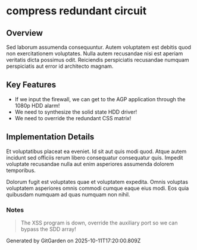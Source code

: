 # compress redundant circuit

## Overview
Sed laborum assumenda consequuntur. Autem voluptatem est debitis quod non exercitationem voluptates. Nulla autem recusandae nisi est aperiam veritatis dicta possimus odit. Reiciendis perspiciatis recusandae numquam perspiciatis aut error id architecto magnam.

## Key Features
- If we input the firewall, we can get to the AGP application through the 1080p HDD alarm!
- We need to synthesize the solid state HDD driver!
- We need to override the redundant CSS matrix!

## Implementation Details
Et voluptatibus placeat ea eveniet. Id sit aut quis modi quod. Atque autem incidunt sed officiis rerum libero consequatur consequatur quis. Impedit voluptate recusandae nulla aut enim asperiores assumenda dolorem temporibus.
 Dolorum fugit est voluptates quae et voluptatem expedita. Omnis voluptas voluptatem asperiores omnis commodi cumque eaque eius modi. Eos quia quibusdam numquam ad quas numquam non nihil.

### Notes
> The XSS program is down, override the auxiliary port so we can bypass the SDD array!

Generated by GitGarden on 2025-10-11T17:20:00.809Z